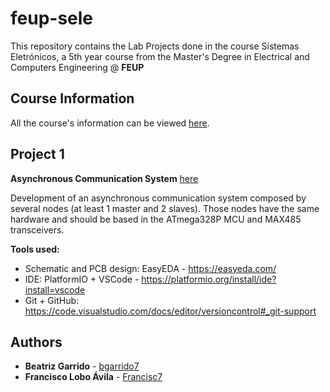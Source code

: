 # feup-sele

This repository contains the Lab Projects done in the course Sistemas Eletrónicos, a 5th year course from the Master's Degree in Electrical and Computers Engineering @ **FEUP**

## Course Information

All the course's information can be viewed [here](https://sigarra.up.pt/feup/pt/UCURR_GERAL.FICHA_UC_VIEW?pv_ocorrencia_id=436930).

## Project 1

**Asynchronous Communication System** [here](https://github.com/bgarrido7/feup-sele/tree/master/Project%201)

Development of an asynchronous communication system composed by several nodes (at least 1 master and 2 slaves). Those nodes have the same hardware and should be based in the ATmega328P MCU and MAX485 transceivers. 

 **Tools used:**
- Schematic and PCB design: EasyEDA - https://easyeda.com/
- IDE: PlatformIO + VSCode - https://platformio.org/install/ide?install=vscode
- Git + GitHub: https://code.visualstudio.com/docs/editor/versioncontrol#_git-support


## Authors

* **Beatriz Garrido** - [bgarrido7](https://github.com/bgarrido7)
* **Francisco Lobo Ávila** - [Francisc7](https://github.com/Francisc7)
